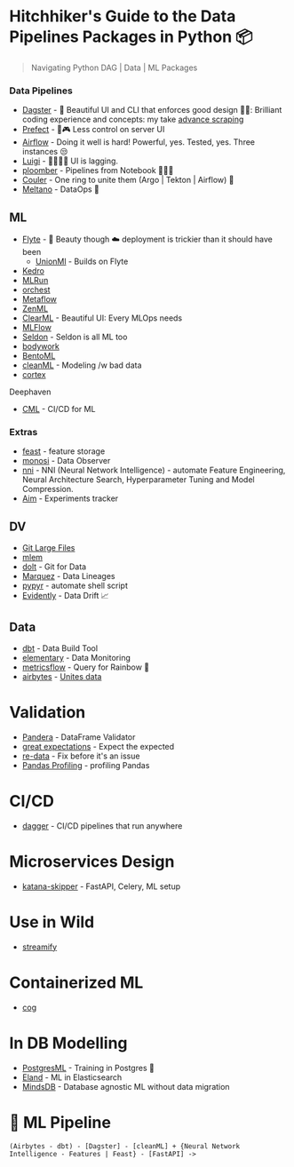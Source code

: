 # Hitchhiker's Guide to the Data Pipelines Packages in Python 📦
> Navigating Python DAG | Data | ML Packages

### Data Pipelines
* [Dagster](https://github.com/dagster-io/dagster) - 👑 Beautiful UI and CLI that enforces good design 🐙🤗: Brilliant coding experience and concepts: my take [advance scraping](https://github.com/Proteusiq/advance_scraping)
* [Prefect](https://github.com/PrefectHQ/prefect) - 🙈🎮 Less control on server UI 
* [Airflow](https://github.com/apache/airflow) - Doing it well is hard! Powerful, yes. Tested, yes. Three instances 😒 
* [Luigi](https://github.com/spotify/luigi) - 👴🏾🧓🏾 UI is lagging.
* [ploomber](https://github.com/ploomber/ploomber) - Pipelines from Notebook 🤷🏿‍♂️
* [Couler](https://github.com/couler-proj/couler) - One ring to unite them (Argo | Tekton | Airflow) 💍
* [Meltano](https://github.com/meltano/meltano) - DataOps 🧇



## ML
* [Flyte](https://github.com/flyteorg/flyte) - 🔋 Beauty though ☁️ deployment is trickier than it should have been
  - [UnionMl](https://github.com/unionai-oss/unionml) - Builds on Flyte
* [Kedro](https://github.com/kedro-org/kedro)
* [MLRun](https://github.com/mlrun/mlrun)
* [orchest](https://github.com/orchest/orchest)
* [Metaflow](https://github.com/Netflix/metaflow)
* [ZenML](https://github.com/zenml-io/zenml)
* [ClearML](https://github.com/allegroai/clearml) - Beautiful UI: Every MLOps needs
* [MLFlow](https://github.com/mlflow/mlflow)
* [Seldon](https://github.com/SeldonIO/seldon-core) - Seldon is all ML too
* [bodywork](https://bodywork.readthedocs.io/en/latest/#what-problems-does-bodywork-solve)
* [BentoML](https://github.com/bentoml/BentoML)
* [cleanML](https://docs.cleanlab.ai/v2.0.0/) - Modeling /w bad data
* [cortex](https://github.com/cortexlabs/cortex) 

Deephaven
* [CML](https://github.com/iterative/cml) - CI/CD for ML

### Extras

* [feast](https://github.com/feast-dev/feast) - feature storage
* [monosi](https://github.com/monosidev/monosi) - Data Observer 
* [nni](https://github.com/microsoft/nni) - NNI (Neural Network Intelligence) - automate Feature Engineering, Neural Architecture Search, Hyperparameter Tuning and Model Compression.
* [Aim](https://github.com/aimhubio/aim) - Experiments tracker

## DV
* [Git Large Files](https://git-lfs.github.com/)
* [mlem](https://github.com/iterative/mlem)
* [dolt](https://github.com/dolthub/dolt) - Git for Data
* [Marquez](https://github.com/MarquezProject/marquez) - Data Lineages 
* [pypyr](https://github.com/pypyr/pypyr/) - automate shell script
* [Evidently](https://github.com/evidentlyai/evidently) - Data Drift 📈


## Data
* [dbt](https://github.com/dbt-labs/dbt-core) - Data Build Tool<br>
* [elementary](https://github.com/elementary-data/elementary) - Data Monitoring 
* [metricsflow](https://github.com/transform-data/metricflow) - Query for Rainbow 🌈 
* [airbytes](https://github.com/airbytehq/airbyte) - [Unites data](https://docs.airbyte.com/quickstart)

# Validation
* [Pandera](https://pandera.readthedocs.io/en/latest/dataframe_schemas.html) - DataFrame Validator
* [great expectations](https://github.com/great-expectations/great_expectations) - Expect the expected
* [re-data](https://github.com/re-data/re-data) - Fix before it's an issue
* [Pandas Profiling](https://github.com/ydataai/pandas-profiling) - profiling Pandas

# CI/CD
* [dagger](https://github.com/dagger/dagger) - CI/CD pipelines that run anywhere

# Microservices Design
* [katana-skipper](https://github.com/katanaml/katana-skipper) - FastAPI, Celery, ML setup 

# Use in Wild
* [streamify](https://github.com/ankurchavda/streamify)

# Containerized ML
* [cog](https://github.com/replicate/cog)

# In DB Modelling 
* [PostgresML](https://github.com/postgresml/postgresml.github.io) - Training in Postgres 🥽
* [Eland](https://github.com/elastic/eland) - ML in Elasticsearch
* [MindsDB](https://github.com/mindsdb/mindsdb) - Database agnostic ML without data migration 


# 🦄 ML Pipeline
    (Airbytes - dbt) - [Dagster] - [cleanML] + {Neural Network Intelligence - Features | Feast} - [FastAPI] ->
